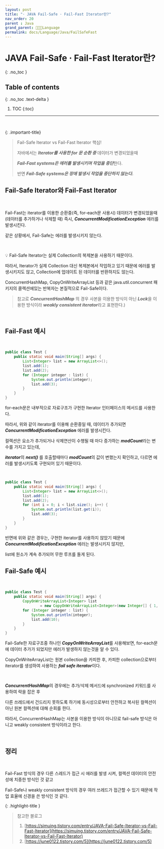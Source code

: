 ```yaml
---
layout: post
title: "· JAVA Fail-Safe · Fail-Fast Iterator란?"
nav_order: 20
parent : Java
grand_parent: 👩🏻‍💻Language
permalink: docs/Language/Java/FailSafeFast
---
```


#  JAVA Fail-Safe · Fail-Fast Iterator란?
{: .no_toc }

## Table of contents
{: .no_toc .text-delta }

1. TOC
{:toc}

---

<br>


{: .important-title}
> Fail-Safe Iterator vs Fail-Fast Iterator 핵심!
> 
> 자바에서는 ***Iterator를 사용한 for 문 순환 중*** 데이터가 변경되었을때
> 
> ***Fail-Fast systems은 에러를 발생시키며 작업을 중단***한다.
> 
> 반면 ***Fail-Safe systems은 장애 발생시 작업을 중단하지 않는다.***





## Fail-Safe Iterator와 Fail-Fast Iterator

<br>

Fail-Fast는 iterator를 이용한 순환중(즉, for-each문 사용시) 데이터가 변경되었을때(데이터를 추가하거나 삭제할 때) 즉시, ***ConcurrentModificationException***  에러를 발생시킨다.

같은 상황에서, Fail-Safe는 에러를 발생시키지 않는다.

<br>

💡 Fail-Safe Iterator는 실제 Collection의 복제본을 사용하기 때문이다.

따라서, Iterator가 실제 Collection 대신 복제본에서 작업하고 있기 때문에 에러를 발생시키지도 않고, Collection에 업데이트 된 데이터를 반환하지도 않는다.

ConcurrentHashMap, CopyOnWriteArrayList 등과 같은 java.util.concurrent 패키지의 콜렉션에있는 반복자는 본질적으로 Fail-Safe이다.
> 참고로 ***ConcurrentHashMap*** 의 경우 사본을 이용한 방식이 아닌 ***Lock***을 이용한 방식이라 ***weakly consistent iterator***라고 표현한다.)

<br>

## Fail-Fast 예시

<br>

```java
public class Test {
    public static void main(String[] args) {
        List<Integer> list = new ArrayList<>();
        list.add(1);
        list.add(2);
        for (Integer integer : list) {
            System.out.println(integer);
            list.add(3);
        }
    }
}

```

for-each문은 내부적으로 자료구조가 구현한 Iterator 인터페이스의 메서드를 사용한다.

따라서, 위와 같이 iterator를 이용해 순환중일 때, 데이터가 추가되면 ***ConcurrentModificationException*** 에러를 발생시킨다.



컬렉션은 요소가 추가되거나 삭제연산이 수행될 때 마다 증가하는 ***modCount***라는 변수를 가지고 있는데,

***iterator***의 ***next()*** 를 호출할때마다 ***modCount***의 값이 변했는지 확인하고, 다르면 에러를 발생시키도록 구현되어 있기 때문이다.

<br>

```java
public class Test {
    public static void main(String[] args) {
        List<Integer> list = new ArrayList<>();
        list.add(1);
        list.add(2);
        for (int i = 0; i < list.size(); i++) {
            System.out.println(list.get(i));
            list.add(3);
        }
    }
}
```

반면에 위와 같은 경우는, 구현한 iterator를 사용하지 않았기 때문에 ***ConcurrentModificationException*** 에러는 발생시키지 않지만,

list에 원소가 계속 추가되어 무한 루프를 돌게 된다.





## Fail-Safe 예시

<br>

```java
public class Test {
    public static void main(String[] args) {
        CopyOnWriteArrayList<Integer> list
                = new CopyOnWriteArrayList<Integer>(new Integer[] { 1, 3, 5, 8 });
        for (Integer integer : list) {
            System.out.println(integer);
            list.add(10);
        }
    }
}

```

Fail-Safe한 자료구조중 하나인 ***CopyOnWriteArrayList***를 사용해보면, for-each문에 데이터 추가가 되었지만 에러가 발생하지 않는것을 알 수 있다.

CopyOnWriteArrayList는 원본 collection을 카피한 후, 카피한 collection으로부터 iterator를 생성하여 사용하는 ***fail safe iterator***이다.

<br>

***ConcurrentHashMap***의 경우에는 추가/삭제 메서드에 synchronized 키워드를 사용하여 락을 잡은 후

다른 쓰레드에서 건드리지 못하도록 하기에 동시성으로부터 안전하고 복사된 컬렉션이 아닌 원본 컬렉션에 대해 순회를 한다.

따라서, ConcurrentHashMap는 사본을 이용한 방식이 아니므로 fail-safe 방식은 아니고 weakly consistent 방식이라고 한다.

<br>

## 정리

<br>

Fail-Fast 방식의 경우 다른 스레드가 접근 시 에러를 발생 시켜, 컬렉션 데이터의 안전성에 치중한 방식인 것 같고

Fail-Safe나 weakly consistent 방식의 경우 여러 쓰레드가 접근할 수 있기 때문에 작업 효율에 신경을 쓴 방식인 것 같다.


{: .highlight-title }
> 참고한 블로그
>
> 1. [https://simuing.tistory.com/entry/JAVA-Fail-Safe-Iterator-vs-Fail-Fast-Iterator](https://simuing.tistory.com/entry/JAVA-Fail-Safe-Iterator-vs-Fail-Fast-Iterator)
> 2. [https://june0122.tistory.com/5](https://june0122.tistory.com/5)









